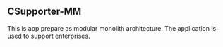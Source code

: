 ## CSupporter-MM

This is app prepare as modular monolith architecture.
The application is used to support enterprises.
